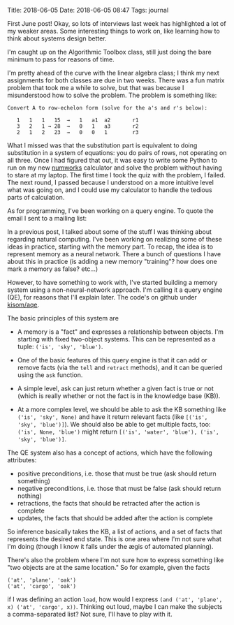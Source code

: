 Title: 2018-06-05
Date: 2018-06-05 08:47
Tags: journal

First June post! Okay, so lots of interviews last week has highlighted a lot of
my weaker areas. Some interesting things to work on, like learning how to think
about systems design better.

I'm caught up on the Algorithmic Toolbox class, still just doing the bare
minimum to pass for reasons of time.

I'm pretty ahead of the curve with the linear algebra class; I think my next
assignments for both classes are due in two weeks. There was a fun matrix
problem that took me a while to solve, but that was because I misunderstood
how to solve the problem. The problem is something like:

```
Convert A to row-echelon form (solve for the a's and r's below):

   1   1   1   15  →   1   a1  a2       r1
   3   2   1 → 28  →   0   1   a3       r2
   2   1   2   23  →   0   0   1        r3
```

What I missed was that the substitution part is equivalent to doing
substitution in a system of equations: you do pairs of rows, not operating on
all three. Once I had figured that out, it was easy to write some Python to run
on my new [numworks](https://www.numworks.com/) calculator and solve the
problem without having to stare at my laptop. The first time I took the quiz
with the problem, I failed. The next round, I passed because I understood on a
more intuitive level what was going on, and I could use my calculator to handle
the tedious parts of calculation.

As for programming, I've been working on a query engine. To quote the email I
sent to a mailing list:

In a previous post, I talked about some of the stuff I was thinking about
regarding natural computing. I've been working on realizing some of these ideas
in practice, starting with the memory part. To recap, the idea is to represent
memory as a neural network. There a bunch of questions I have about this in
practice (is adding a new memory "training"? how does one mark a memory as
false? etc...)

However, to have something to work with, I've started building a memory system
using a non-neural-network approach. I'm calling it a query engine (QE), for
reasons that I'll explain later. The code's on github under
[kisom/aqe](https://github.com/kisom/aqe).

The basic principles of this system are

+ A memory is a "fact" and expresses a relationship between objects. I'm
  starting with fixed two-object systems. This can be represented as a tuple:
  `('is', 'sky', 'blue')`.

+ One of the basic features of this query engine is that it can add or remove
  facts (via the `tell` and `retract` methods), and it can be queried using the
  `ask` function.

+ A simple level, ask can just return whether a given fact is true or not
  (which is really whether or not the fact is in the knowledge base (KB)).

+ At a more complex level, we should be able to ask the KB something like
  `('is', 'sky', None)` and have it return relevant facts (like `[('is', 'sky',
'blue')]`). We should also be able to get multiple facts, too: `('is', None,
'blue')` might return `[('is', 'water', 'blue'), ('is', 'sky', 'blue')]`.

The QE system also has a concept of actions, which have the following attributes:
+ positive preconditions, i.e. those that must be true (ask should return something)
+ negative preconditions, i.e. those that must be false (ask should return nothing)
+ retractions, the facts that should be retracted after the action is complete
+ updates, the facts that should be added after the action is complete

So inference basically takes the KB, a list of actions, and a set of facts that
represents the desired end state. This is one area where I'm not sure what I'm
doing (though I know it falls under the ægis of automated planning).

There's also the problem where I'm not sure how to express something like "two
objects are at the same location." So for example, given the facts

```
('at', 'plane', 'oak')
('at', 'cargo', 'oak')
```

if I was defining an action `load`, how would I express `(and ('at', 'plane',
x) ('at', 'cargo', x))`. Thinking out loud, maybe I can make the subjects a
comma-separated list? Not sure, I'll have to play with it.